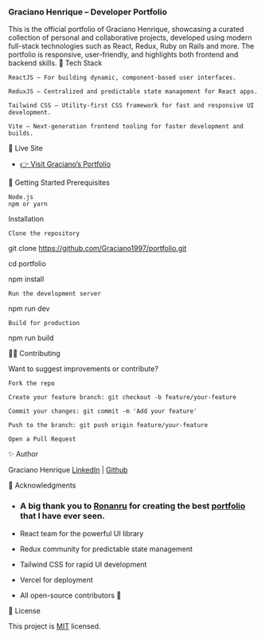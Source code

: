 ### Graciano Henrique – Developer Portfolio

This is the official portfolio of Graciano Henrique, showcasing a curated collection of personal and collaborative projects, developed using modern full-stack technologies such as React, Redux, Ruby on Rails and more. The portfolio is responsive, user-friendly, and highlights both frontend and backend skills.
🧰 Tech Stack

    ReactJS – For building dynamic, component-based user interfaces.

    ReduxJS – Centralized and predictable state management for React apps.

    Tailwind CSS – Utility-first CSS framework for fast and responsive UI development.

    Vite – Next-generation frontend tooling for faster development and builds.

🚀 Live Site
- [👉 Visit Graciano’s Portfolio](https://portfolio-zeta-ten-c0263zs4e4.vercel.app/)

🚀 Getting Started
Prerequisites

    Node.js
    npm or yarn

Installation

    Clone the repository

git clone https://github.com/Graciano1997/portfolio.git

cd portfolio

npm install

    Run the development server

npm run dev

    Build for production

npm run build

👨‍💻 Contributing

Want to suggest improvements or contribute?

    Fork the repo

    Create your feature branch: git checkout -b feature/your-feature

    Commit your changes: git commit -m 'Add your feature'

    Push to the branch: git push origin feature/your-feature

    Open a Pull Request

✨ Author

Graciano Henrique
[LinkedIn](https://www.linkedin.com/in/gracianohenrique/) | [Github](https://github.com/Graciano1997/)

🙏 Acknowledgments

- ### A big thank you to [Ronanru](https://github.com/ronanru/) for creating the best [portfolio](https://matvey.dev/) that I have ever seen. 

- React team for the powerful UI library
- Redux community for predictable state management
- Tailwind CSS for rapid UI development
- Vercel for deployment
- All open-source contributors 💛

📄 License

This project is [MIT](./LICENSE) licensed.